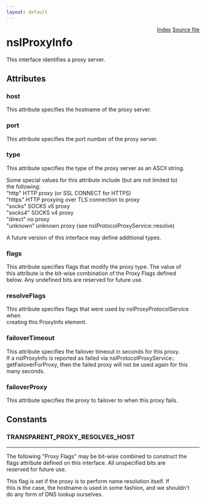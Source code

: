 ```yaml
---
layout: default
---
```

<div class='links' style='float:right'><a href="../index.html">Index</a>
<a href="http://dxr.mozilla.org/mozilla-central/source/netwerk/base/public/nsIProxyInfo.idl">Source file</a>
</div>

# nsIProxyInfo #
  
This interface identifies a proxy server.  
  

## Attributes ##

### host ###
  
This attribute specifies the hostname of the proxy server.  
  

### port ###
  
This attribute specifies the port number of the proxy server.  
  

### type ###
  
This attribute specifies the type of the proxy server as an ASCII string.  
  
Some special values for this attribute include (but are not limited to)  
the following:  
  "http"     HTTP proxy (or SSL CONNECT for HTTPS)  
  "https"    HTTP proxying over TLS connection to proxy  
  "socks"    SOCKS v5 proxy  
  "socks4"   SOCKS v4 proxy  
  "direct"   no proxy  
  "unknown"  unknown proxy (see nsIProtocolProxyService::resolve)  
  
A future version of this interface may define additional types.  
  

### flags ###
  
This attribute specifies flags that modify the proxy type.  The value of  
this attribute is the bit-wise combination of the Proxy Flags defined  
below.  Any undefined bits are reserved for future use.  
  

### resolveFlags ###
  
This attribute specifies flags that were used by nsIProxyProtocolService when  
creating this ProxyInfo element.   
  

### failoverTimeout ###
  
This attribute specifies the failover timeout in seconds for this proxy.  
If a nsIProxyInfo is reported as failed via nsIProtocolProxyService::  
getFailoverForProxy, then the failed proxy will not be used again for this  
many seconds.  
  

### failoverProxy ###
  
This attribute specifies the proxy to failover to when this proxy fails.  
  

## Constants ##

### TRANSPARENT_PROXY_RESOLVES_HOST ###
************************************************************************  
The following "Proxy Flags" may be bit-wise combined to construct the  
flags attribute defined on this interface.  All unspecified bits are  
reserved for future use.  
  
  
This flag is set if the proxy is to perform name resolution itself.  If  
this is the case, the hostname is used in some fashion, and we shouldn't  
do any form of DNS lookup ourselves.  
  
